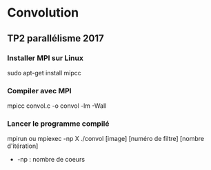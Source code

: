 # Convolution
## TP2 parallélisme 2017 
### Installer MPI sur Linux
sudo apt-get install mipcc
### Compiler avec MPI
mpicc convol.c -o convol -lm -Wall
### Lancer le programme compilé
mpirun ou mpiexec -np X ./convol [image] [numéro de filtre] [nombre d'itération]
* -np : nombre de coeurs
